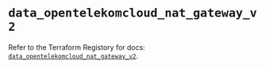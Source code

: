 # `data_opentelekomcloud_nat_gateway_v2`

Refer to the Terraform Registory for docs: [`data_opentelekomcloud_nat_gateway_v2`](https://registry.terraform.io/providers/opentelekomcloud/opentelekomcloud/1.35.5/docs/data-sources/nat_gateway_v2).

